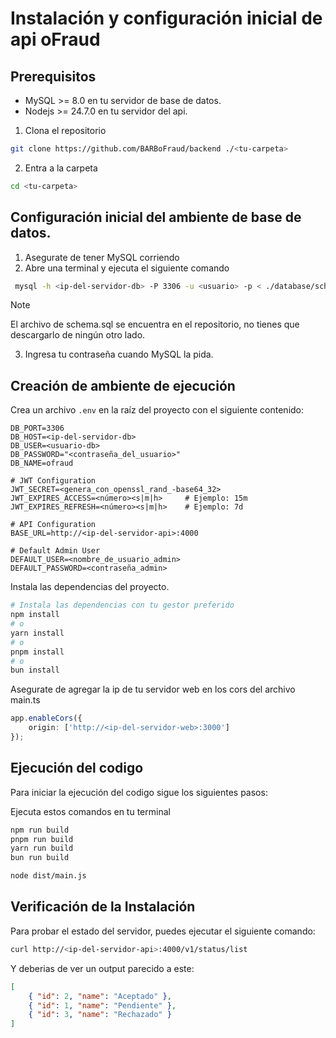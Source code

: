 # Instalación y configuración inicial de api oFraud

## Prerequisitos

- MySQL >= 8.0 en tu servidor de base de datos.
- Nodejs >= 24.7.0 en tu servidor del api.

1. Clona el repositorio

```bash
git clone https://github.com/BARBoFraud/backend ./<tu-carpeta>

```

2. Entra a la carpeta

```bash
cd <tu-carpeta>

```

## Configuración inicial del ambiente de base de datos.

1. Asegurate de tener MySQL corriendo
2. Abre una terminal y ejecuta el siguiente comando

```bash
 mysql -h <ip-del-servidor-db> -P 3306 -u <usuario> -p < ./database/schema.sql
```

> [!NOTE]
> El archivo de schema.sql se encuentra en el repositorio, no tienes que descargarlo de ningún otro lado.

3. Ingresa tu contraseña cuando MySQL la pida.

## Creación de ambiente de ejecución

Crea un archivo `.env` en la raíz del proyecto con el siguiente contenido:

```env
DB_PORT=3306
DB_HOST=<ip-del-servidor-db>
DB_USER=<usuario-db>
DB_PASSWORD="<contraseña_del_usuario>"
DB_NAME=ofraud

# JWT Configuration
JWT_SECRET=<genera_con_openssl_rand_-base64_32>
JWT_EXPIRES_ACCESS=<número><s|m|h>     # Ejemplo: 15m
JWT_EXPIRES_REFRESH=<número><s|m|h>    # Ejemplo: 7d

# API Configuration
BASE_URL=http://<ip-del-servidor-api>:4000

# Default Admin User
DEFAULT_USER=<nombre_de_usuario_admin>
DEFAULT_PASSWORD=<contraseña_admin>
```

Instala las dependencias del proyecto.

```bash
# Instala las dependencias con tu gestor preferido
npm install
# o
yarn install
# o
pnpm install
# o
bun install
```

Asegurate de agregar la ip de tu servidor web en los cors del archivo main.ts

```typescript
app.enableCors({
    origin: ['http://<ip-del-servidor-web>:3000']
});
```

## Ejecución del codigo

Para iniciar la ejecución del codigo sigue los siguientes pasos:

Ejecuta estos comandos en tu terminal

```bash
npm run build
pnpm run build
yarn run build
bun run build
```

```bash
node dist/main.js
```

## Verificación de la Instalación

Para probar el estado del servidor, puedes ejecutar el siguiente comando:

```bash
curl http://<ip-del-servidor-api>:4000/v1/status/list
```

Y deberias de ver un output parecido a este:

```json
[
    { "id": 2, "name": "Aceptado" },
    { "id": 1, "name": "Pendiente" },
    { "id": 3, "name": "Rechazado" }
]
```
